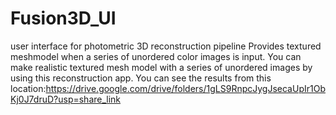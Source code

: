 # Fusion3D_UI
user interface for photometric 3D reconstruction pipeline
Provides textured meshmodel when a series of unordered color images is input.
You can make realistic textured mesh model with a series of unordered images by using this reconstruction app.
You can see the results from this location:https://drive.google.com/drive/folders/1gLS9RnpcJygJsecaUpIr1ObKj0J7druD?usp=share_link
